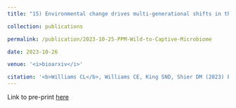 ```yaml
---
title: "15) Environmental change drives multi-generational shifts in the gut microbiome that mirror changing animal fitness (pre-print)"

collection: publications

permalink: /publication/2023-10-25-PPM-Wild-to-Captive-Microbiome

date: 2023-10-26

venue: '<i>bioarxiv</i>'

citation: '<b>Williams CL</b>, Williams CE, King SND, Shier DM (2023) Environmental change drives multi-generational shifts in the gut microbiome that mirror changing animal fitness. <i>bioarxiv</i>.'
---
```


 Link to pre-print [here](https://doi.org/10.1111/1751-7915.14276)
